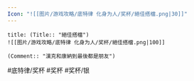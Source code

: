 ```yaml
---
Icon: "![[图片/游戏攻略/底特律 化身为人/奖杯/絕佳搭檔.png|30]]"
---
```

```ad-common-silver-trophy
title: (Title:: "絕佳搭檔")
![[图片/游戏攻略/底特律 化身为人/奖杯/絕佳搭檔.png|100]]

(Comment:: "漢克和康納到最後都是朋友")
```

#底特律/奖杯 #奖杯 #奖杯/银
